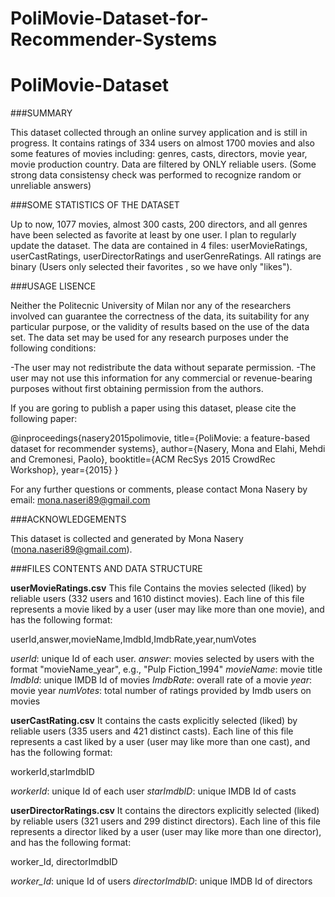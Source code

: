 # PoliMovie-Dataset-for-Recommender-Systems

# PoliMovie-Dataset

###SUMMARY

This dataset collected through an online survey application and is still in progress. 
It contains ratings of 334 users on almost 1700 movies and also some features of movies including: genres, casts, directors, movie year, movie production country.
Data are filtered by ONLY reliable users. (Some strong data consistensy check was performed to recognize random or unreliable answers)


###SOME STATISTICS OF THE DATASET

Up to now, 1077 movies, almost 300 casts, 200 directors, and all genres have been selected as favorite at least by one user.
I plan to regularly update the dataset. The data are contained in 4 files: userMovieRatings, userCastRatings, userDirectorRatings and userGenreRatings.
All ratings are binary (Users only selected their favorites , so we have only "likes"). 



###USAGE LISENCE

Neither the Politecnic University of Milan nor any of the researchers involved can guarantee the correctness of the data, its suitability for any particular purpose, or the validity of results based on the use of the data set. The data set may be used for any research purposes under the following conditions:

-The user may not redistribute the data without separate permission.
-The user may not use this information for any commercial or revenue-bearing purposes without first obtaining permission from the authors.

If you are goring to publish a paper using this dataset, please cite the following paper:

@inproceedings{nasery2015polimovie,
  title={PoliMovie: a feature-based dataset for recommender systems},
  author={Nasery, Mona and Elahi, Mehdi and Cremonesi, Paolo},
  booktitle={ACM RecSys 2015 CrowdRec Workshop},
  year={2015}
}

For any further questions or comments, please contact Mona Nasery by email: mona.naseri89@gmail.com


###ACKNOWLEDGEMENTS

This dataset is collected and generated by Mona Nasery (mona.naseri89@gmail.com).



###FILES CONTENTS AND DATA STRUCTURE

**userMovieRatings.csv**
This file Contains the movies selected (liked) by reliable users (332 users and 1610 distinct movies). Each line of this file represents a movie liked by a user (user may like more than one movie), and has the following format:

userId,answer,movieName,ImdbId,ImdbRate,year,numVotes

*userId*: unique Id of each user.
*answer*: movies selected by users with the format "movieName_year", e.g., "Pulp Fiction_1994"
*movieName*: movie title
*ImdbId*: unique IMDB Id of movies
*ImdbRate*: overall rate of a movie 
*year*: movie year
*numVotes*: total number of ratings provided by Imdb users on movies

**userCastRating.csv**
It contains the casts explicitly selected (liked) by reliable users (335 users and 421 distinct casts). Each line of this file represents a cast liked by a user (user may like more than one cast), and has the following format:

workerId,starImdbID

*workerId*: unique Id of each user
*starImdbID*: unique IMDB Id of casts

**userDirectorRatings.csv**
 It contains the directors explicitly selected (liked) by reliable users (321 users and 299 distinct directors). Each line of this file represents a director liked by a user (user may like more than one director), and has the following format:

worker_Id, directorImdbID

*worker_Id*: unique Id of users
*directorImdbID*: unique IMDB Id of directors
